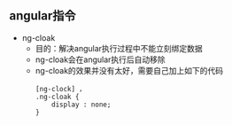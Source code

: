 ## angular指令
- ng-cloak
    + 目的：解决angular执行过程中不能立刻绑定数据
    + ng-cloak会在angular执行后自动移除
    + ng-cloak的效果并没有太好，需要自己加上如下的代码
        ```
        [ng-clock] ，
        .ng-cloak {
            display : none;
        }
        
        ```
    

